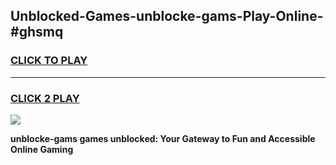 
## Unblocked-Games-unblocke-gams-Play-Online-#ghsmq
<h3>
<a href="https://premium.freeplayer.one?title=unblocke-gams&ref=27F">CLICK TO PLAY</a></h3>
<hr>

<h3>
<a href="https://premium.freeplayer.one?title=unblocke-gams&ref=27F">CLICK 2 PLAY</a>
  
</h3>

<a href="https://premium.freeplayer.one?title=unblocke-gams&ref=27F"><img src="https://clearcache.store/games.png"></a>


**unblocke-gams games unblocked: Your Gateway to Fun and Accessible Online Gaming**
